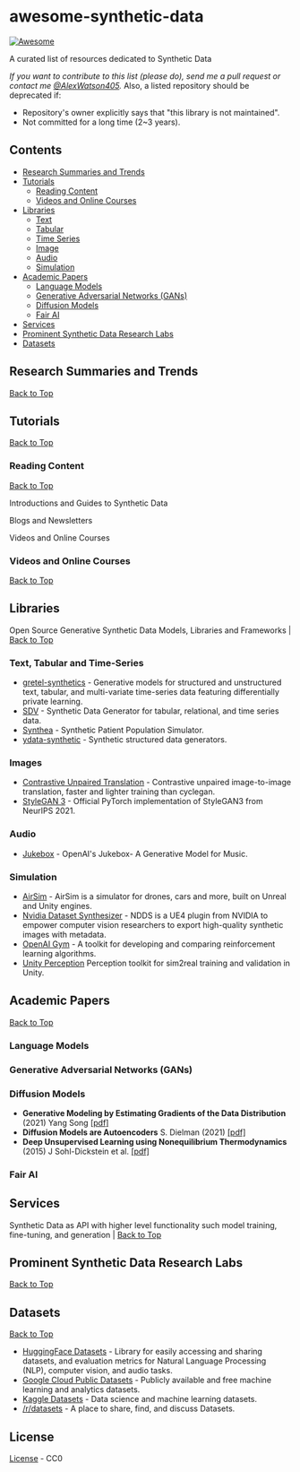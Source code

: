 # awesome-synthetic-data

[![Awesome](https://cdn.rawgit.com/sindresorhus/awesome/d7305f38d29fed78fa85652e3a63e154dd8e8829/media/badge.svg)](https://github.com/sindresorhus/awesome)

A curated list of resources dedicated to Synthetic Data

_If you want to contribute to this list (please do), send me a pull request or contact me [@AlexWatson405](https://twitter.com/alexwatson405)._
Also, a listed repository should be deprecated if:

* Repository's owner explicitly says that "this library is not maintained".
* Not committed for a long time (2~3 years).


## Contents

* [Research Summaries and Trends](#research-summaries-and-trends)
* [Tutorials](#tutorials)
  * [Reading Content](#reading-content)
  * [Videos and Online Courses](#videos-and-online-courses)
* [Libraries](#libraries)
  * [Text](#text)
  * [Tabular](#tabular)
  * [Time Series](#time-series)
  * [Image](#image)
  * [Audio](#audio)
  * [Simulation](#simulation)
* [Academic Papers](#academic-papers)
  * [Language Models](#language-models)
  * [Generative Adversarial Networks (GANs)](#generative-adversarial-networks-gans)
  * [Diffusion Models](#diffusion-models)
  * [Fair AI](#fair-ai)
* [Services](#services)
* [Prominent Synthetic Data Research Labs](#prominent-synthetic-data-research-labs)
* [Datasets](#datasets)

## Research Summaries and Trends
[Back to Top](#contents)

## Tutorials
[Back to Top](#contents)

### Reading Content
[Back to Top](#contents)

Introductions and Guides to Synthetic Data

Blogs and Newsletters

Videos and Online Courses

### Videos and Online Courses
[Back to Top](#contents)

## Libraries
Open Source Generative Synthetic Data Models, Libraries and Frameworks | [Back to Top](#contents)

### Text, Tabular and Time-Series

* [gretel-synthetics](https://github.com/gretelai/gretel-synthetics) - Generative models for structured and unstructured text, tabular, and multi-variate time-series data featuring differentially private learning.
* [SDV](https://github.com/sdv-dev/SDV) - Synthetic Data Generator for tabular, relational, and time series data.
* [Synthea](https://github.sre.pub/synthetichealth/synthea) - Synthetic Patient Population Simulator.
* [ydata-synthetic](https://github.com/ydataai/ydata-synthetic) - Synthetic structured data generators.

### Images
* [Contrastive Unpaired Translation](https://github.com/taesungp/contrastive-unpaired-translation) - Contrastive unpaired image-to-image translation, faster and lighter training than cyclegan.
* [StyleGAN 3](https://github.com/NVlabs/stylegan3) - Official PyTorch implementation of StyleGAN3 from NeurIPS 2021.

### Audio
* [Jukebox](https://github.com/openai/jukebox/) - OpenAI's Jukebox- A Generative Model for Music.

### Simulation
* [AirSim](https://microsoft.github.io/AirSim/) - AirSim is a simulator for drones, cars and more, built on Unreal and Unity engines.
* [Nvidia Dataset Synthesizer](https://github.com/NVIDIA/Dataset_Synthesizer) - NDDS is a UE4 plugin from NVIDIA to empower computer vision researchers to export high-quality synthetic images with metadata.
* [OpenAI Gym](https://github.com/openai/gym) - A toolkit for developing and comparing reinforcement learning algorithms.
* [Unity Perception](https://github.com/Unity-Technologies/com.unity.perception) Perception toolkit for sim2real training and validation in Unity.


## Academic Papers
[Back to Top](#contents)

### Language Models

### Generative Adversarial Networks (GANs)

### Diffusion Models
* **Generative Modeling by Estimating Gradients of the Data Distribution** (2021) Yang Song [[pdf]](https://yang-song.github.io/blog/2021/score/)
* **Diffusion Models are Autoencoders** S. Dielman (2021) [[pdf]](https://benanne.github.io/2022/01/31/diffusion.html)
* **Deep Unsupervised Learning using Nonequilibrium Thermodynamics** (2015) J Sohl-Dickstein et al. [[pdf]](https://arxiv.org/pdf/1503.03585.pdf)

### Fair AI

## Services
Synthetic Data as API with higher level functionality such model training, fine-tuning, and generation | [Back to Top](#contents)

## Prominent Synthetic Data Research Labs
[Back to Top](#contents)

## Datasets
[Back to Top](#contents)
* [HuggingFace Datasets](https://huggingface.co/docs/datasets/index) - Library for easily accessing and sharing datasets, and evaluation metrics for Natural Language Processing (NLP), computer vision, and audio tasks.
* [Google Cloud Public Datasets](https://cloud.google.com/datasets) - Publicly available and free machine learning and analytics datasets.
* [Kaggle Datasets](https://www.kaggle.com/datasets) - Data science and machine learning datasets.
* [/r/datasets](https://www.reddit.com/r/datasets/) - A place to share, find, and discuss Datasets.

## License
[License](./LICENSE) - CC0
